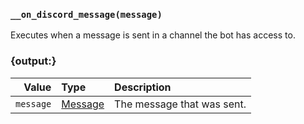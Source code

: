 ### `__on_discord_message(message)`

Executes when a message is sent in a channel the bot has access to.


### {output:}

|     Value | Type                          | Description                |
|----------:|:------------------------------|:---------------------------|
| `message` | [Message](/values/message.md) | The message that was sent. |